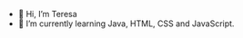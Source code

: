 - 👋 Hi, I’m Teresa
- 🌱 I’m currently learning Java, HTML, CSS and JavaScript.

<!---
tvuac/tvuac is a ✨ special ✨ repository because its `README.md` (this file) appears on your GitHub profile.
You can click the Preview link to take a look at your changes.
--->
